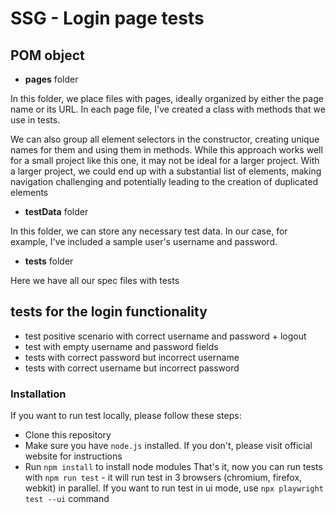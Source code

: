 # SSG - Login page tests

## POM object
- **pages** folder

In this folder, we place files with pages, ideally organized by either the page name or its URL.
In each page file, I've created a class with methods that we use in tests.

We can also group all element selectors in the constructor, creating unique names for them and using
them in methods. While this approach works well for a small project like this one, it may not be
ideal for a larger project. With a larger project, we could end up with a substantial list of elements,
making navigation challenging and potentially leading to the creation of duplicated elements

- **testData** folder

In this folder, we can store any necessary test data. In our case, for example, I've included a sample user's username and password.

- **tests** folder

Here we have all our spec files with tests

## tests for the login functionality
- test positive scenario with correct username and password + logout
- test with empty username and password fields
- tests with correct password but incorrect username
- tests with correct username but incorrect password

### Installation
If you want to run test locally, please follow these steps:

- Clone this repository
- Make sure you have `node.js` installed. If you don't, please visit official website for instructions
- Run `npm install` to install node modules
That's it, now you can run tests with `npm run test` - it will run test in 3 browsers (chromium, firefox, webkit) in parallel.
If you want to run test in ui mode, use `npx playwright test --ui` command
